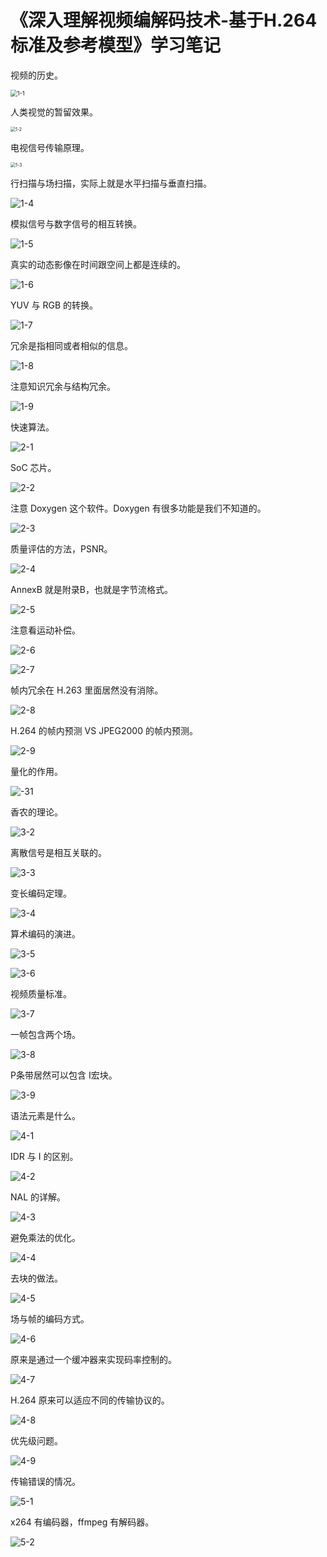 # 《深入理解视频编解码技术-基于H.264标准及参考模型》学习笔记

视频的历史。

<img src="D:\0-博客\study_log\《深入理解视频编解码技术-基于H.264标准及参考模型》\1-1.png" alt="1-1" style="zoom:67%;" />

人类视觉的暂留效果。

<img src="D:\0-博客\study_log\《深入理解视频编解码技术-基于H.264标准及参考模型》\1-2.png" alt="1-2" style="zoom:50%;" />

电视信号传输原理。

<img src="D:\0-博客\study_log\《深入理解视频编解码技术-基于H.264标准及参考模型》\1-3.png" alt="1-3" style="zoom:50%;" />

行扫描与场扫描，实际上就是水平扫描与垂直扫描。

![1-4](D:\0-博客\study_log\《深入理解视频编解码技术-基于H.264标准及参考模型》\1-4.png)

模拟信号与数字信号的相互转换。

![1-5](D:\0-博客\study_log\《深入理解视频编解码技术-基于H.264标准及参考模型》\1-5.png)

真实的动态影像在时间跟空间上都是连续的。

![1-6](D:\0-博客\study_log\《深入理解视频编解码技术-基于H.264标准及参考模型》\1-6.png)

YUV 与 RGB 的转换。

![1-7](D:\0-博客\study_log\《深入理解视频编解码技术-基于H.264标准及参考模型》\1-7.png)

冗余是指相同或者相似的信息。

![1-8](D:\0-博客\study_log\《深入理解视频编解码技术-基于H.264标准及参考模型》\1-8.png)

注意知识冗余与结构冗余。

![1-9](D:\0-博客\study_log\《深入理解视频编解码技术-基于H.264标准及参考模型》\1-9.png)

快速算法。

![2-1](D:\0-博客\study_log\《深入理解视频编解码技术-基于H.264标准及参考模型》\2-1.png) 

SoC 芯片。

![2-2](D:\0-博客\study_log\《深入理解视频编解码技术-基于H.264标准及参考模型》\2-2.png)

注意 Doxygen 这个软件。Doxygen 有很多功能是我们不知道的。

![2-3](D:\0-博客\study_log\《深入理解视频编解码技术-基于H.264标准及参考模型》\2-3.png) 

质量评估的方法，PSNR。

![2-4](D:\0-博客\study_log\《深入理解视频编解码技术-基于H.264标准及参考模型》\2-4.png)

AnnexB 就是附录B，也就是字节流格式。

![2-5](D:\0-博客\study_log\《深入理解视频编解码技术-基于H.264标准及参考模型》\2-5.png)

注意看运动补偿。

![2-6](D:\0-博客\study_log\《深入理解视频编解码技术-基于H.264标准及参考模型》\2-6.png)

![2-7](D:\0-博客\study_log\《深入理解视频编解码技术-基于H.264标准及参考模型》\2-7.png)

帧内冗余在 H.263 里面居然没有消除。

![2-8](D:\0-博客\study_log\《深入理解视频编解码技术-基于H.264标准及参考模型》\2-8.png)

H.264 的帧内预测 VS JPEG2000 的帧内预测。

![2-9](D:\0-博客\study_log\《深入理解视频编解码技术-基于H.264标准及参考模型》\2-9.png)

量化的作用。

![-31](D:\0-博客\study_log\《深入理解视频编解码技术-基于H.264标准及参考模型》\3-1.png)

香农的理论。

![3-2](D:\0-博客\study_log\《深入理解视频编解码技术-基于H.264标准及参考模型》\3-2.png)

离散信号是相互关联的。

![3-3](D:\0-博客\study_log\《深入理解视频编解码技术-基于H.264标准及参考模型》\3-3.png)

变长编码定理。

![3-4](D:\0-博客\study_log\《深入理解视频编解码技术-基于H.264标准及参考模型》\3-4.png)

算术编码的演进。

![3-5](D:\0-博客\study_log\《深入理解视频编解码技术-基于H.264标准及参考模型》\3-5.png) 

![3-6](D:\0-博客\study_log\《深入理解视频编解码技术-基于H.264标准及参考模型》\3-6.png)

视频质量标准。

![3-7](D:\0-博客\study_log\《深入理解视频编解码技术-基于H.264标准及参考模型》\3-7.png)

一帧包含两个场。

![3-8](D:\0-博客\study_log\《深入理解视频编解码技术-基于H.264标准及参考模型》\3-8.png)

P条带居然可以包含 I宏块。

![3-9](D:\0-博客\study_log\《深入理解视频编解码技术-基于H.264标准及参考模型》\3-9.png)

语法元素是什么。

![4-1](D:\0-博客\study_log\《深入理解视频编解码技术-基于H.264标准及参考模型》\4-1.png)

IDR 与 I 的区别。

![4-2](D:\0-博客\study_log\《深入理解视频编解码技术-基于H.264标准及参考模型》\4-2.png)

NAL 的详解。

![4-3](D:\0-博客\study_log\《深入理解视频编解码技术-基于H.264标准及参考模型》\4-3.png)

避免乘法的优化。

![4-4](D:\0-博客\study_log\《深入理解视频编解码技术-基于H.264标准及参考模型》\4-4.png)

去块的做法。

![4-5](D:\0-博客\study_log\《深入理解视频编解码技术-基于H.264标准及参考模型》\4-5.png)

场与帧的编码方式。

![4-6](D:\0-博客\study_log\《深入理解视频编解码技术-基于H.264标准及参考模型》\4-6.png)

原来是通过一个缓冲器来实现码率控制的。

![4-7](D:\0-博客\study_log\《深入理解视频编解码技术-基于H.264标准及参考模型》\4-7.png)

H.264 原来可以适应不同的传输协议的。

![4-8](D:\0-博客\study_log\《深入理解视频编解码技术-基于H.264标准及参考模型》\4-8.png)

优先级问题。

![4-9](D:\0-博客\study_log\《深入理解视频编解码技术-基于H.264标准及参考模型》\4-9.png)

传输错误的情况。

![5-1](D:\0-博客\study_log\《深入理解视频编解码技术-基于H.264标准及参考模型》\5-1.png)

x264 有编码器，ffmpeg 有解码器。

![5-2](D:\0-博客\study_log\《深入理解视频编解码技术-基于H.264标准及参考模型》\5-2.png)
